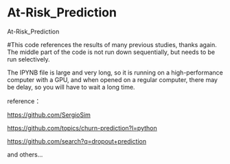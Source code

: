 # At-Risk_Prediction
At-Risk_Prediction

#This code references the results of many previous studies, thanks again. The middle part of the code is not run down sequentially, but needs to be run selectively.

The IPYNB file is large and very long, so it is running on a high-performance computer with a GPU, and when opened on a regular computer, there may be delay, so you will have to wait a long time.

reference：

https://github.com/SergioSim

https://github.com/topics/churn-prediction?l=python

https://github.com/search?q=dropout+prediction

and others...
